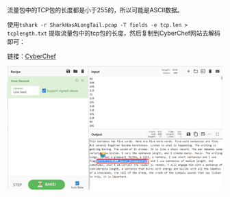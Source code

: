 流量包中的TCP包的长度都是小于255的，所以可能是ASCII数据。

使用`tshark -r SharkHasALongTail.pcap -T fields -e tcp.len > tcplength.txt` 提取流量包中的tcp包的长度，然后复制到CyberChef网站去解码即可：

链接：[CyberChef](https://gchq.github.io/CyberChef/#recipe=From_Decimal('Line%20feed',false))

![image-20201118154541342](wp/image-20201118154541342.png)